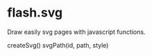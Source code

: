 # flash.svg
Draw easily svg pages with javascript functions.

createSvg() 
svgPath(id, path, style) 
